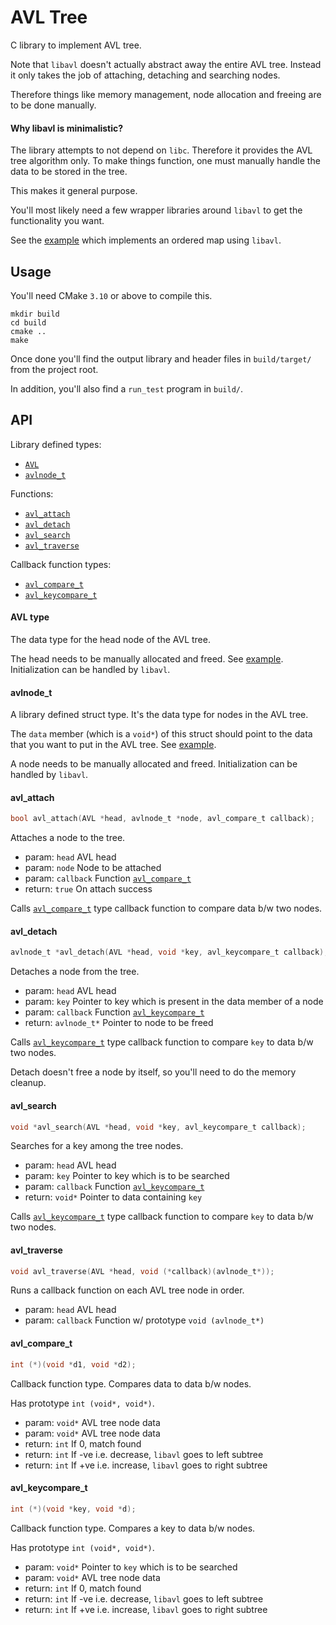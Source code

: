 # AVL Tree
C library to implement AVL tree.

Note that `libavl` doesn't actually abstract away the entire AVL tree.
Instead it only takes the job of attaching, detaching and searching nodes.

Therefore things like memory management, node allocation and freeing are to be done manually.

#### Why libavl is minimalistic?
The library attempts to not depend on `libc`.
Therefore it provides the AVL tree algorithm only.
To make things function, one must manually handle the data to be stored in the tree.

This makes it general purpose.

You'll most likely need a few wrapper libraries around `libavl` to get the functionality you want.

See the [example](tests/test.c) which implements an ordered map using `libavl`.

## Usage
You'll need CMake `3.10` or above to compile this.

```
mkdir build
cd build
cmake ..
make
```

Once done you'll find the output library and header files in `build/target/` from the project root.

In addition, you'll also find a `run_test` program in `build/`.

## API
Library defined types:
- [`AVL`](#avl-type)
- [`avlnode_t`](#avlnode_t)

Functions:
- [`avl_attach`](#avl_attach)
- [`avl_detach`](#avl_detach)
- [`avl_search`](#avl_search)
- [`avl_traverse`](#avl_traverse)

Callback function types:
- [`avl_compare_t`](#avl_compare_t)
- [`avl_keycompare_t`](#avl_keycompare_t)

#### AVL type
The data type for the head node of the AVL tree.

The head needs to be manually allocated and freed. See [example](tests/test.c#L53).
Initialization can be handled by `libavl`.

#### avlnode_t
A library defined struct type.
It's the data type for nodes in the AVL tree.

The `data` member (which is a `void*`) of this struct should point to the data that you want to put in the AVL tree.
See [example](tests/test.c#L74).

A node needs to be manually allocated and freed.
Initialization can be handled by `libavl`.

#### avl_attach
```c
bool avl_attach(AVL *head, avlnode_t *node, avl_compare_t callback);
```

Attaches a node to the tree.

- param: `head` AVL head
- param: `node` Node to be attached
- param: `callback` Function [`avl_compare_t`](#avl_compare_t)
- return: `true` On attach success

Calls [`avl_compare_t`](#avl_compare_t) type callback function to compare data b/w two nodes.

#### avl_detach
```c
avlnode_t *avl_detach(AVL *head, void *key, avl_keycompare_t callback);
```

Detaches a node from the tree.

- param: `head` AVL head
- param: `key` Pointer to key which is present in the data member of a node
- param: `callback` Function [`avl_keycompare_t`](#avl_keycompare_t)
- return: `avlnode_t*` Pointer to node to be freed

Calls [`avl_keycompare_t`](#avl_keycompare_t) type callback function to compare `key` to data b/w two nodes.

Detach doesn't free a node by itself, so you'll need to do the memory cleanup.

#### avl_search
```c
void *avl_search(AVL *head, void *key, avl_keycompare_t callback);
```

Searches for a key among the tree nodes.

- param: `head` AVL head
- param: `key` Pointer to key which is to be searched
- param: `callback` Function [`avl_keycompare_t`](#avl_keycompare_t)
- return: `void*` Pointer to data containing `key`

Calls [`avl_keycompare_t`](#avl_keycompare_t) type callback function to compare `key` to data b/w two nodes.

#### avl_traverse
```c
void avl_traverse(AVL *head, void (*callback)(avlnode_t*));
```

Runs a callback function on each AVL tree node in order.

- param: `head` AVL head
- param: `callback` Function w/ prototype `void (avlnode_t*)`

#### avl_compare_t
```c
int (*)(void *d1, void *d2);
```

Callback function type.
Compares data to data b/w nodes.

Has prototype `int (void*, void*)`.

- param: `void*` AVL tree node data
- param: `void*` AVL tree node data
- return: `int` If 0, match found
- return: `int` If -ve i.e. decrease, `libavl` goes to left subtree
- return: `int` If +ve i.e. increase, `libavl` goes to right subtree

#### avl_keycompare_t
```c
int (*)(void *key, void *d);
```

Callback function type.
Compares a key to data b/w nodes.

Has prototype `int (void*, void*)`.

- param: `void*` Pointer to `key` which is to be searched
- param: `void*` AVL tree node data
- return: `int` If 0, match found
- return: `int` If -ve i.e. decrease, `libavl` goes to left subtree
- return: `int` If +ve i.e. increase, `libavl` goes to right subtree
